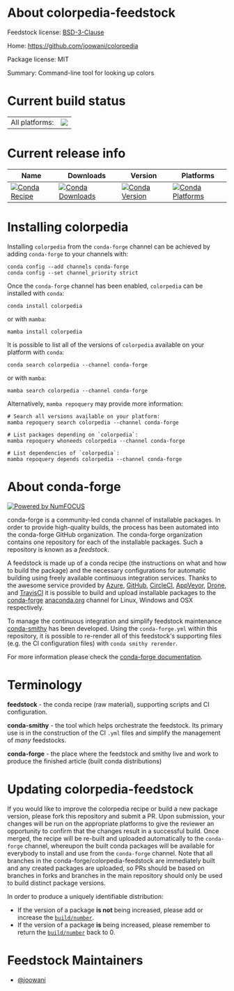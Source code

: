 About colorpedia-feedstock
==========================

Feedstock license: [BSD-3-Clause](https://github.com/conda-forge/colorpedia-feedstock/blob/main/LICENSE.txt)

Home: https://github.com/joowani/colorpedia

Package license: MIT

Summary: Command-line tool for looking up colors

Current build status
====================


<table><tr><td>All platforms:</td>
    <td>
      <a href="https://dev.azure.com/conda-forge/feedstock-builds/_build/latest?definitionId=11778&branchName=main">
        <img src="https://dev.azure.com/conda-forge/feedstock-builds/_apis/build/status/colorpedia-feedstock?branchName=main">
      </a>
    </td>
  </tr>
</table>

Current release info
====================

| Name | Downloads | Version | Platforms |
| --- | --- | --- | --- |
| [![Conda Recipe](https://img.shields.io/badge/recipe-colorpedia-green.svg)](https://anaconda.org/conda-forge/colorpedia) | [![Conda Downloads](https://img.shields.io/conda/dn/conda-forge/colorpedia.svg)](https://anaconda.org/conda-forge/colorpedia) | [![Conda Version](https://img.shields.io/conda/vn/conda-forge/colorpedia.svg)](https://anaconda.org/conda-forge/colorpedia) | [![Conda Platforms](https://img.shields.io/conda/pn/conda-forge/colorpedia.svg)](https://anaconda.org/conda-forge/colorpedia) |

Installing colorpedia
=====================

Installing `colorpedia` from the `conda-forge` channel can be achieved by adding `conda-forge` to your channels with:

```
conda config --add channels conda-forge
conda config --set channel_priority strict
```

Once the `conda-forge` channel has been enabled, `colorpedia` can be installed with `conda`:

```
conda install colorpedia
```

or with `mamba`:

```
mamba install colorpedia
```

It is possible to list all of the versions of `colorpedia` available on your platform with `conda`:

```
conda search colorpedia --channel conda-forge
```

or with `mamba`:

```
mamba search colorpedia --channel conda-forge
```

Alternatively, `mamba repoquery` may provide more information:

```
# Search all versions available on your platform:
mamba repoquery search colorpedia --channel conda-forge

# List packages depending on `colorpedia`:
mamba repoquery whoneeds colorpedia --channel conda-forge

# List dependencies of `colorpedia`:
mamba repoquery depends colorpedia --channel conda-forge
```


About conda-forge
=================

[![Powered by
NumFOCUS](https://img.shields.io/badge/powered%20by-NumFOCUS-orange.svg?style=flat&colorA=E1523D&colorB=007D8A)](https://numfocus.org)

conda-forge is a community-led conda channel of installable packages.
In order to provide high-quality builds, the process has been automated into the
conda-forge GitHub organization. The conda-forge organization contains one repository
for each of the installable packages. Such a repository is known as a *feedstock*.

A feedstock is made up of a conda recipe (the instructions on what and how to build
the package) and the necessary configurations for automatic building using freely
available continuous integration services. Thanks to the awesome service provided by
[Azure](https://azure.microsoft.com/en-us/services/devops/), [GitHub](https://github.com/),
[CircleCI](https://circleci.com/), [AppVeyor](https://www.appveyor.com/),
[Drone](https://cloud.drone.io/welcome), and [TravisCI](https://travis-ci.com/)
it is possible to build and upload installable packages to the
[conda-forge](https://anaconda.org/conda-forge) [anaconda.org](https://anaconda.org/)
channel for Linux, Windows and OSX respectively.

To manage the continuous integration and simplify feedstock maintenance
[conda-smithy](https://github.com/conda-forge/conda-smithy) has been developed.
Using the ``conda-forge.yml`` within this repository, it is possible to re-render all of
this feedstock's supporting files (e.g. the CI configuration files) with ``conda smithy rerender``.

For more information please check the [conda-forge documentation](https://conda-forge.org/docs/).

Terminology
===========

**feedstock** - the conda recipe (raw material), supporting scripts and CI configuration.

**conda-smithy** - the tool which helps orchestrate the feedstock.
                   Its primary use is in the construction of the CI ``.yml`` files
                   and simplify the management of *many* feedstocks.

**conda-forge** - the place where the feedstock and smithy live and work to
                  produce the finished article (built conda distributions)


Updating colorpedia-feedstock
=============================

If you would like to improve the colorpedia recipe or build a new
package version, please fork this repository and submit a PR. Upon submission,
your changes will be run on the appropriate platforms to give the reviewer an
opportunity to confirm that the changes result in a successful build. Once
merged, the recipe will be re-built and uploaded automatically to the
`conda-forge` channel, whereupon the built conda packages will be available for
everybody to install and use from the `conda-forge` channel.
Note that all branches in the conda-forge/colorpedia-feedstock are
immediately built and any created packages are uploaded, so PRs should be based
on branches in forks and branches in the main repository should only be used to
build distinct package versions.

In order to produce a uniquely identifiable distribution:
 * If the version of a package **is not** being increased, please add or increase
   the [``build/number``](https://docs.conda.io/projects/conda-build/en/latest/resources/define-metadata.html#build-number-and-string).
 * If the version of a package **is** being increased, please remember to return
   the [``build/number``](https://docs.conda.io/projects/conda-build/en/latest/resources/define-metadata.html#build-number-and-string)
   back to 0.

Feedstock Maintainers
=====================

* [@joowani](https://github.com/joowani/)

